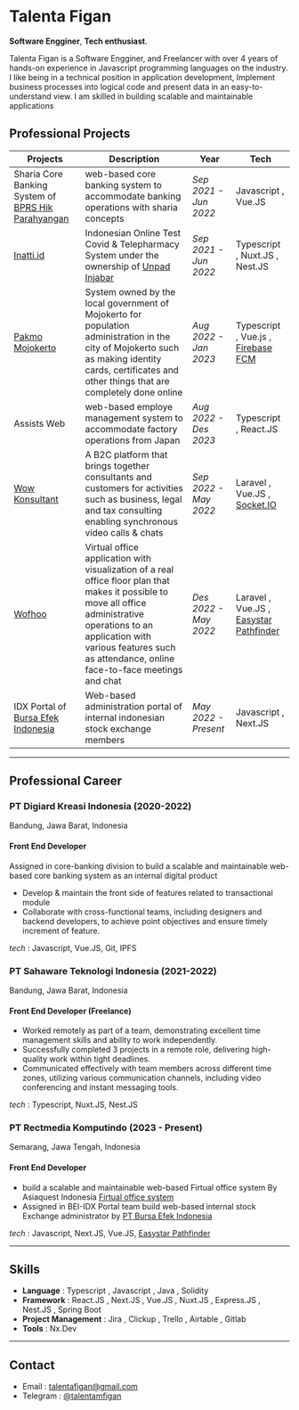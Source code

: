 # Talenta Figan

  

**Software Engginer**, **Tech enthusiast**.

  

Talenta Figan is a Software Engginer, and Freelancer with over 4 years of hands-on experience in Javascript programming languages on the industry.
I like being in a technical position in application development,
Implement business processes into logical code and present data in an easy-to-understand view.
I am skilled in building scalable and maintainable applications

## Professional Projects

| Projects | Description | Year | Tech
|--|--|--|--|
| Sharia Core Banking System of [BPRS Hik Parahyangan](https://www.hikparahyangan.co.id/) | web-based core banking system to accommodate banking operations with sharia concepts | *Sep 2021 - Jun 2022* | Javascript , Vue.JS
| [Inatti.id](https://inatti.id/) | Indonesian Online Test Covid & Telepharmacy System under the ownership of [Unpad Injabar](https://injabar.unpad.ac.id/)  | *Sep 2021 - Jun 2022* | Typescript , Nuxt.JS , Nest.JS
| [Pakmo Mojokerto](https://pakmo.mojokertokota.go.id/) | System owned by the local government of Mojokerto for population administration in the city of Mojokerto such as making identity cards, certificates and other things that are completely done online | *Aug 2022 - Jan 2023* | Typescript , Vue.js , [Firebase FCM](https://firebase.google.com/docs/cloud-messaging)
| Assists Web | web-based employe management system to accommodate factory operations from Japan | *Aug 2022 - Des 2023* | Typescript , React.JS
| [Wow Konsultant](https://wowkonsultan.com/) | A B2C platform that brings together consultants and customers for activities such as business, legal and tax consulting enabling synchronous video calls & chats | *Sep 2022 - May 2022* | Laravel , Vue.JS , [Socket.IO](https://socket.io/)
| [Wofhoo](https://fsisystem.com/) | Virtual office application with visualization of a real office floor plan that makes it possible to move all office administrative operations to an application with various features such as attendance, online face-to-face meetings and chat | *Des 2022 - May 2022* | Laravel , Vue.JS , [Easystar Pathfinder](https://easystarjs.com/)
| IDX Portal of [Bursa Efek Indonesia](https://idx.co.id/) | Web-based administration portal of internal indonesian stock exchange members  | *May 2022 - Present* | Javascript , Next.JS

  
-----

## Professional Career

### PT Digiard Kreasi Indonesia (2020-2022)
Bandung, Jawa Barat, Indonesia
#### Front End Developer 
Assigned in core-banking division to build a scalable and maintainable web-based core banking system as an internal digital product

- Develop & maintain the front side of features related to transactional module
- Collaborate with cross-functional teams, including designers and backend developers, to achieve point objectives and ensure timely increment of feature.

*tech* : Javascript, Vue.JS, Git, IPFS



### PT Sahaware Teknologi Indonesia (2021-2022)
Bandung, Jawa Barat, Indonesia
#### Front End Developer (Freelance)

- Worked remotely as part of a team, demonstrating excellent time management skills and ability to work independently.
- Successfully completed 3 projects in a remote role, delivering high-quality work within tight deadlines.
- Communicated effectively with team members across different time zones, utilizing various communication channels, including video conferencing and instant messaging tools.

*tech* : Typescript, Nuxt.JS, Nest.JS

### PT Rectmedia Komputindo (2023 - Present)
Semarang, Jawa Tengah, Indonesia
#### Front End Developer
- build a scalable and maintainable web-based Firtual office system By Asiaquest Indonesia [Firtual office system](https://fsisystem.com)
- Assigned in BEI-IDX Portal team build web-based internal stock Exchange administrator by [PT Bursa Efek Indonesia](https://idx.co.id)


*tech* : Javascript, Next.JS, Vue.JS, [Easystar Pathfinder](https://easystarjs.com/)

---------

## Skills

- **Language** : Typescript , Javascript , Java , Solidity
- **Framework** : React.JS , Next.JS , Vue.JS , Nuxt.JS , Express.JS , Nest.JS , Spring Boot
- **Project Management** : Jira , Clickup , Trello , Airtable , Gitlab
- **Tools** : Nx.Dev

---------

## Contact
  

- Email : [talentafigan@gmail.com](mailto:talentafigan@gmail.com)
- Telegram : [@talentamfigan](https://t.me/talentamfigan)

